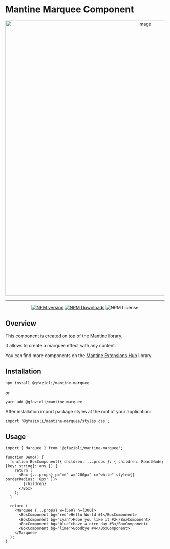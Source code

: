 # Mantine Marquee Component

<p align="center">
  <img width="866" alt="image" src="https://github.com/gfazioli/mantine-marquee/assets/432181/d9d37b48-ab49-44c7-9315-4ad9a48e70f8">
</p>

---

<div align="center">
  
  [![NPM version](https://img.shields.io/npm/v/%40gfazioli%2Fmantine-marquee?style=for-the-badge)](https://www.npmjs.com/package/@gfazioli/mantine-marquee)
  [![NPM Downloads](https://img.shields.io/npm/dm/%40gfazioli%2Fmantine-marquee?style=for-the-badge)](https://www.npmjs.com/package/@gfazioli/mantine-marquee)
  ![NPM License](https://img.shields.io/npm/l/%40gfazioli%2Fmantine-marquee?style=for-the-badge)

</div>

## Overview

This component is created on top of the [Mantine](https://mantine.dev/) library.

It allows to create a marquee effect with any content.

You can find more components on the [Mantine Extensions Hub](https://mantine-extensions.vercel.app/) library.

## Installation

```sh
npm install @gfazioli/mantine-marquee
```
or 

```sh
yarn add @gfazioli/mantine-marquee
```

After installation import package styles at the root of your application:

```tsx
import '@gfazioli/mantine-marquee/styles.css';
```

## Usage

```tsx
import { Marquee } from '@gfazioli/mantine-marquee';

function Demo() {
  function BoxComponent({ children, ...props }: { children: ReactNode; [key: string]: any }) {
    return (
      <Box {...props} p="md" w="200px" c="white" style={{ borderRadius: '8px' }}>
        {children}
      </Box>
    );
  }

  return (
    <Marquee {...props} w={560} h={300}>
      <BoxComponent bg="red">Hello World #1</BoxComponent>
      <BoxComponent bg="cyan">Hope you like it #2</BoxComponent>
      <BoxComponent bg="blue">Have a nice day #3</BoxComponent>
      <BoxComponent bg="lime">Goodbye #4</BoxComponent>
    </Marquee>
  );
}
```



